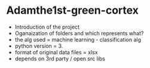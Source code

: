 # Adamthe1st-green-cortex

- Introduction of the project
- Oganaization of folders and which represents what?
- the alg used = machine learning - classification alg
- python version = 3.
- format of original data files = xlsx
- depends on 3rd party / open src libs
